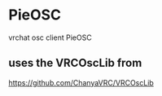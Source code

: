 # PieOSC
vrchat osc client PieOSC

## uses the VRCOscLib from
https://github.com/ChanyaVRC/VRCOscLib
